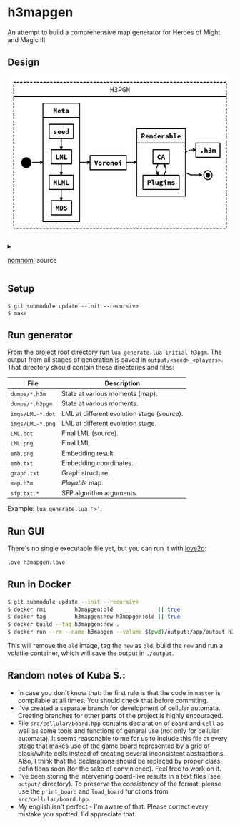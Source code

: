 # h3mapgen
An attempt to build a comprehensive map generator for Heroes of Might and Magic III

## Design

<p align="center">
  <img src="design.png" alt="Design" height="357">
</p>

<details>
<summary>

[nomnoml](http://nomnoml.com/) source

</summary>

```
#arrowSize: 0.75
#direction: right
#fill: transparent
#font: monospace
#leading: 1
#lineWidth: 2
#padding: 10
#spacing: 25
#stroke: #000
#title: design

#.vertical: bold center direction=down

[<reference> H3PGM |
  [<vertical> Meta |
    [seed] -> [LML]
    [LML] -> [MLML]
    [MLML] -> [MDS]
  ]

  [<vertical> Renderable |
    [CA] -> [Plugins]
    [Plugins] -> [CA]
  ]

  [<start>] -> [Meta]
  [Meta] -> [Voronoi]
  [Voronoi] -> [Renderable]
  [Renderable] --> [.h3m]
  [Renderable] -> [<end> .]
]
```

</details>

## Setup

```shell
$ git submodule update --init --recursive
$ make
```

## Run generator
From the project root directory run `lua generate.lua initial-h3pgm`. The output from all stages of generation is saved in `output/<seed>_<players>`. That directory should contain these directories and files:

| File             | Description                                |
| ---------------- | ------------------------------------------ |
| `dumps/*.h3m`    | State at various moments (map).            |
| `dumps/*.h3pgm`  | State at various moments.                  |
| `imgs/LML-*.dot` | LML at different evolution stage (source). |
| `imgs/LML-*.png` | LML at different evolution stage.          |
| `LML.dot`        | Final LML (source).                        |
| `LML.png`        | Final LML.                                 |
| `emb.png`        | Embedding result.                          |
| `emb.txt`        | Embedding coordinates.                     |
| `graph.txt`      | Graph structure.                           |
| `map.h3m`        | _Playable_ map.                            |
| `sfp.txt.*`      | SFP algorithm arguments.                   |

Example: `lua generate.lua '>'`.

## Run GUI
There's no single executable file yet, but you can run it with [love2d](https://love2d.org/):

```sh
love h3mapgen.love
```

## Run in Docker

```sh
$ git submodule update --init --recursive
$ docker rmi         h3mapgen:old              || true
$ docker tag         h3mapgen:new h3mapgen:old || true
$ docker build --tag h3mapgen:new .
$ docker run --rm --name h3mapgen --volume $(pwd)/output:/app/output h3mapgen:new
```

This will remove the `old` image, tag the `new` as `old`, build the `new` and run a volatile container, which will save the output in `./output`.

## Random notes of Kuba S.:
- In case you don't know that: the first rule is that the code in `master` is compilable at all times. You should check that before commiting.
- I've created a separate branch for development of cellular automata. Creating branches for other parts of the project is highly encouraged.
- File `src/cellular/board.hpp` contains declaration of `Board` and `Cell` as well as some tools and functions of general use (not only for cellular automata). It seems reasonable to me for us to include this file at every stage that makes use of the game board represented by a grid of black/white cells instead of creating several inconsistent abstractions. Also, I think that the declarations should be replaced by proper class definitions soon (for the sake of convinience). Feel free to work on it.
- I've been storing the intervening board-like results in a text files (see `output/` directory). To preserve the consistency of the format, please use the `print_board` and `load_board` functions from `src/cellular/board.hpp`.
- My english isn't perfect - I'm aware of that. Please correct every mistake you spotted. I'd appreciate that.
